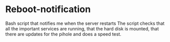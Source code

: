 # Reboot-notification
Bash script that notifies me when the server restarts
The script checks that all the important services are running, that the hard disk is mounted, that there are updates for the pihole and does a speed test.
